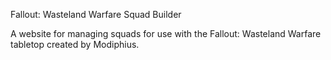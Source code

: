 Fallout: Wasteland Warfare Squad Builder

A website for managing squads for use with the Fallout: Wasteland Warfare tabletop created by Modiphius.